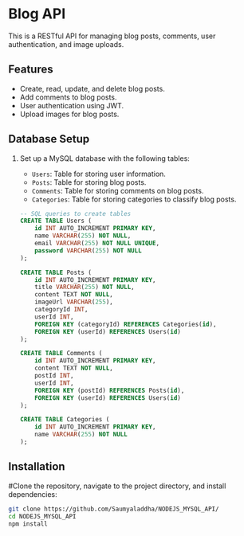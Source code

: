 # Blog API

This is a RESTful API for managing blog posts, comments, user authentication, and image uploads.

## Features

- Create, read, update, and delete blog posts.
- Add comments to blog posts.
- User authentication using JWT.
- Upload images for blog posts.

## Database Setup

1. Set up a MySQL database with the following tables:
   - `Users`: Table for storing user information.
   - `Posts`: Table for storing blog posts.
   - `Comments`: Table for storing comments on blog posts.
   - `Categories`: Table for storing categories to classify blog posts.

   ```sql
   -- SQL queries to create tables
   CREATE TABLE Users (
       id INT AUTO_INCREMENT PRIMARY KEY,
       name VARCHAR(255) NOT NULL,
       email VARCHAR(255) NOT NULL UNIQUE,
       password VARCHAR(255) NOT NULL
   );

   CREATE TABLE Posts (
       id INT AUTO_INCREMENT PRIMARY KEY,
       title VARCHAR(255) NOT NULL,
       content TEXT NOT NULL,
       imageUrl VARCHAR(255),
       categoryId INT,
       userId INT,
       FOREIGN KEY (categoryId) REFERENCES Categories(id),
       FOREIGN KEY (userId) REFERENCES Users(id)
   );

   CREATE TABLE Comments (
       id INT AUTO_INCREMENT PRIMARY KEY,
       content TEXT NOT NULL,
       postId INT,
       userId INT,
       FOREIGN KEY (postId) REFERENCES Posts(id),
       FOREIGN KEY (userId) REFERENCES Users(id)
   );

   CREATE TABLE Categories (
       id INT AUTO_INCREMENT PRIMARY KEY,
       name VARCHAR(255) NOT NULL
   );
## Installation

#Clone the repository, navigate to the project directory, and install dependencies:
```bash
git clone https://github.com/Saumyaladdha/NODEJS_MYSQL_API/
cd NODEJS_MYSQL_API
npm install




